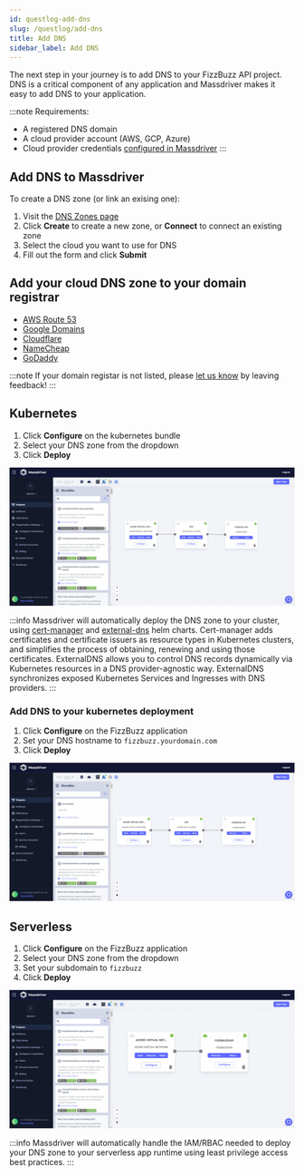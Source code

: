 ```yaml
---
id: questlog-add-dns
slug: /questlog/add-dns
title: Add DNS
sidebar_label: Add DNS
---
```


The next step in your journey is to add DNS to your FizzBuzz API project. DNS is a critical component of any application and Massdriver makes it easy to add DNS to your application.

:::note
Requirements:
- A registered DNS domain
- A cloud provider account (AWS, GCP, Azure)
- Cloud provider credentials [configured in Massdriver](https://app.massdriver.cloud/organization/credentials)
:::

## Add DNS to Massdriver
To create a DNS zone (or link an exising one):
1. Visit the [DNS Zones page](https://app.massdriver.cloud/dns-zones)
2. Click **Create** to create a new zone, or **Connect** to connect an existing zone
3. Select the cloud you want to use for DNS
4. Fill out the form and click **Submit**

## Add your cloud DNS zone to your domain registrar
* [AWS Route 53](/platform/custom-dns/route53)
* [Google Domains](/platform/custom-dns/google)
* [Cloudflare](/platform/custom-dns/cloudflare)
* [NameCheap](/platform/custom-dns/namecheap)
* [GoDaddy](/platform/custom-dns/godaddy)

:::note
If your domain registar is not listed, please [let us know](https://roadmap.massdriver.cloud) by leaving feedback! 
:::

## Kubernetes
1. Click **Configure** on the kubernetes bundle
2. Select your DNS zone from the dropdown
3. Click **Deploy**

![Kubernetes DNS](./k8sdns.gif)

:::info
Massdriver will automatically deploy the DNS zone to your cluster, using [cert-manager](https://cert-manager.io/docs/) and [external-dns](https://github.com/kubernetes-sigs/external-dns) helm charts. Cert-manager adds certificates and certificate issuers as resource types in Kubernetes clusters, and simplifies the process of obtaining, renewing and using those certificates. ExternalDNS allows you to control DNS records dynamically via Kubernetes resources in a DNS provider-agnostic way. ExternalDNS synchronizes exposed Kubernetes Services and Ingresses with DNS providers.
:::

### Add DNS to your kubernetes deployment
1. Click **Configure** on the FizzBuzz application
2. Set your DNS hostname to `fizzbuzz.yourdomain.com`
3. Click **Deploy**

![Kubernetes app DNS](./k8sappdns.gif)

## Serverless
1. Click **Configure** on the FizzBuzz application
2. Select your DNS zone from the dropdown
3. Set your subdomain to `fizzbuzz`
4. Click **Deploy**

![Serverless DNS](./serverlessdns.gif)

:::info
Massdriver will automatically handle the IAM/RBAC needed to deploy your DNS zone to your serverless app runtime using least privilege access best practices.
:::